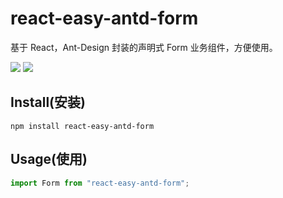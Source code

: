 # react-easy-antd-form

基于 React，Ant-Design 封装的声明式 Form 业务组件，方便使用。

![](https://img.shields.io/github/last-commit/lingxiao-Zhu/react-easy-antd-form.svg)
![](https://img.shields.io/github/languages/code-size/lingxiao-Zhu/react-easy-antd-form.svg)

## Install(安装)

`npm install react-easy-antd-form`

## Usage(使用)

```javascript
import Form from "react-easy-antd-form";
```
